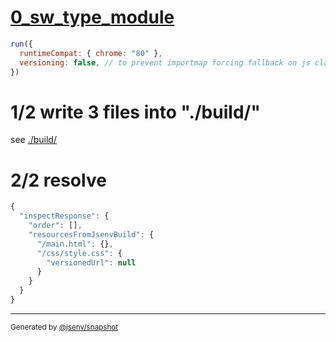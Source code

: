 # [0_sw_type_module](../../service_worker_type_module_build.test.mjs#L28)

```js
run({
  runtimeCompat: { chrome: "80" },
  versioning: false, // to prevent importmap forcing fallback on js classic
})
```

# 1/2 write 3 files into "./build/"

see [./build/](./build/)

# 2/2 resolve

```js
{
  "inspectResponse": {
    "order": [],
    "resourcesFromJsenvBuild": {
      "/main.html": {},
      "/css/style.css": {
        "versionedUrl": null
      }
    }
  }
}
```
---

<sub>
  Generated by <a href="https://github.com/jsenv/core/tree/main/packages/independent/snapshot">@jsenv/snapshot</a>
</sub>